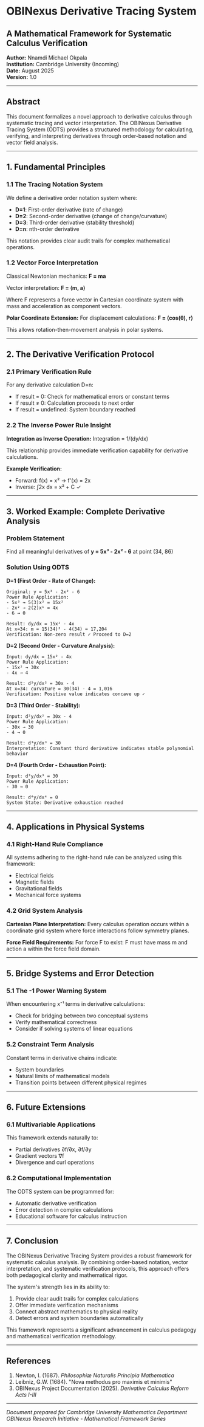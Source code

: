 # OBINexus Derivative Tracing System
## A Mathematical Framework for Systematic Calculus Verification

**Author:** Nnamdi Michael Okpala  
**Institution:** Cambridge University (Incoming)  
**Date:** August 2025  
**Version:** 1.0

---

## Abstract

This document formalizes a novel approach to derivative calculus through systematic tracing and vector interpretation. The OBINexus Derivative Tracing System (ODTS) provides a structured methodology for calculating, verifying, and interpreting derivatives through order-based notation and vector field analysis.

---

## 1. Fundamental Principles

### 1.1 The Tracing Notation System

We define a derivative order notation system where:
- **D=1**: First-order derivative (rate of change)
- **D=2**: Second-order derivative (change of change/curvature)
- **D=3**: Third-order derivative (stability threshold)
- **D=n**: nth-order derivative

This notation provides clear audit trails for complex mathematical operations.

### 1.2 Vector Force Interpretation

Classical Newtonian mechanics: **F = ma**

Vector interpretation: **F = ⟨m, a⟩**

Where F represents a force vector in Cartesian coordinate system with mass and acceleration as component vectors.

**Polar Coordinate Extension:**
For displacement calculations: **F = ⟨cos(θ), r⟩**

This allows rotation-then-movement analysis in polar systems.

---

## 2. The Derivative Verification Protocol

### 2.1 Primary Verification Rule

For any derivative calculation D=n:
- If result = 0: Check for mathematical errors or constant terms
- If result ≠ 0: Calculation proceeds to next order
- If result = undefined: System boundary reached

### 2.2 The Inverse Power Rule Insight

**Integration as Inverse Operation:**
Integration = 1/(dy/dx)

This relationship provides immediate verification capability for derivative calculations.

**Example Verification:**
- Forward: f(x) = x² → f'(x) = 2x
- Inverse: ∫2x dx = x² + C ✓

---

## 3. Worked Example: Complete Derivative Analysis

### Problem Statement
Find all meaningful derivatives of **y = 5x³ - 2x² - 6** at point (34, 86)

### Solution Using ODTS

**D=1 (First Order - Rate of Change):**
```
Original: y = 5x³ - 2x² - 6
Power Rule Application:
- 5x³ → 5(3)x² = 15x²
- 2x² → 2(2)x¹ = 4x  
- 6 → 0

Result: dy/dx = 15x² - 4x
At x=34: m = 15(34)² - 4(34) = 17,204
Verification: Non-zero result ✓ Proceed to D=2
```

**D=2 (Second Order - Curvature Analysis):**
```
Input: dy/dx = 15x² - 4x
Power Rule Application:
- 15x² → 30x
- 4x → 4

Result: d²y/dx² = 30x - 4
At x=34: curvature = 30(34) - 4 = 1,016
Verification: Positive value indicates concave up ✓
```

**D=3 (Third Order - Stability):**
```
Input: d²y/dx² = 30x - 4
Power Rule Application:
- 30x → 30
- 4 → 0

Result: d³y/dx³ = 30
Interpretation: Constant third derivative indicates stable polynomial behavior
```

**D=4 (Fourth Order - Exhaustion Point):**
```
Input: d³y/dx³ = 30
Power Rule Application:
- 30 → 0

Result: d⁴y/dx⁴ = 0
System State: Derivative exhaustion reached
```

---

## 4. Applications in Physical Systems

### 4.1 Right-Hand Rule Compliance

All systems adhering to the right-hand rule can be analyzed using this framework:
- Electrical fields
- Magnetic fields  
- Gravitational fields
- Mechanical force systems

### 4.2 Grid System Analysis

**Cartesian Plane Interpretation:**
Every calculus operation occurs within a coordinate grid system where force interactions follow symmetry planes.

**Force Field Requirements:**
For force F to exist: F must have mass m and action a within the force field domain.

---

## 5. Bridge Systems and Error Detection

### 5.1 The -1 Power Warning System

When encountering x⁻¹ terms in derivative calculations:
- Check for bridging between two conceptual systems
- Verify mathematical correctness
- Consider if solving systems of linear equations

### 5.2 Constraint Term Analysis

Constant terms in derivative chains indicate:
- System boundaries
- Natural limits of mathematical models
- Transition points between different physical regimes

---

## 6. Future Extensions

### 6.1 Multivariable Applications
This framework extends naturally to:
- Partial derivatives ∂f/∂x, ∂f/∂y
- Gradient vectors ∇f
- Divergence and curl operations

### 6.2 Computational Implementation
The ODTS system can be programmed for:
- Automatic derivative verification
- Error detection in complex calculations
- Educational software for calculus instruction

---

## 7. Conclusion

The OBINexus Derivative Tracing System provides a robust framework for systematic calculus analysis. By combining order-based notation, vector interpretation, and systematic verification protocols, this approach offers both pedagogical clarity and mathematical rigor.

The system's strength lies in its ability to:
1. Provide clear audit trails for complex calculations
2. Offer immediate verification mechanisms
3. Connect abstract mathematics to physical reality
4. Detect errors and system boundaries automatically

This framework represents a significant advancement in calculus pedagogy and mathematical verification methodology.

---

## References

1. Newton, I. (1687). *Philosophiæ Naturalis Principia Mathematica*
2. Leibniz, G.W. (1684). "Nova methodus pro maximis et minimis"
3. OBINexus Project Documentation (2025). *Derivative Calculus Reform Acts I-III*

---

*Document prepared for Cambridge University Mathematics Department*  
*OBINexus Research Initiative - Mathematical Framework Series*